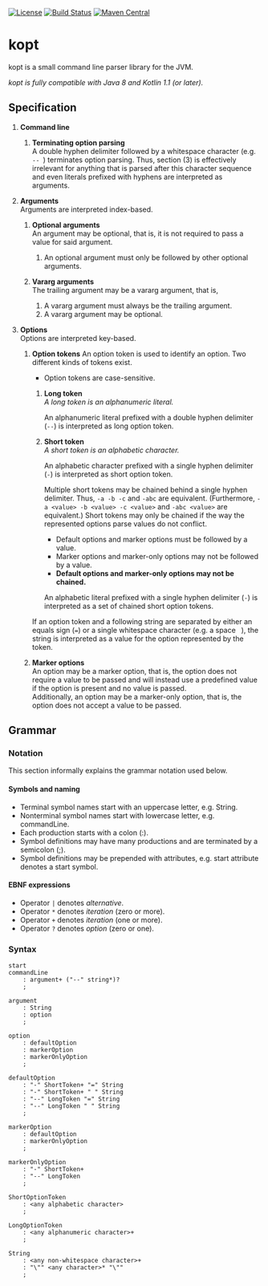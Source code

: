 [![License](https://img.shields.io/badge/license-BSD-blue.svg)](https://github.com/TheMrMilchmann/kopt/blob/master/LICENSE.md)
[![Build Status](https://travis-ci.org/TheMrMilchmann/kopt.svg?branch=master)](https://travis-ci.org/TheMrMilchmann/kopt)
[![Maven Central](https://maven-badges.herokuapp.com/maven-central/com.github.themrmilchmann.kopt/kopt/badge.svg)](https://maven-badges.herokuapp.com/maven-central/com.github.themrmilchmann.kopt/kopt)

kopt
====

kopt is a small command line parser library for the JVM.

*kopt is fully compatible with Java 8 and Kotlin 1.1 (or later).*

Specification
-------------

1. **Command line**<br>
    
    1. **Terminating option parsing**<br>
        A double hyphen delimiter followed by a whitespace character
        (e.g. `-- `) terminates option parsing. Thus, section (3) is effectively
        irrelevant for anything that is parsed after this character sequence
        and even literals prefixed with hyphens are interpreted as arguments. 

1. **Arguments**<br>
    Arguments are interpreted index-based.

    1. **Optional arguments**<br>
        An argument may be optional, that is, it is not required to pass a value for said argument.
    
        1. An optional argument must only be followed by other optional arguments.
    
    1. **Vararg arguments**<br>
        The trailing argument may be a vararg argument, that is, 
    
        1. A vararg argument must always be the trailing argument.
        1. A vararg argument may be optional.

1. **Options**<br>
    Options are interpreted key-based.
    
    1. **Option tokens**
        An option token is used to identify an option. Two different kinds of
        tokens exist.
        - Option tokens are case-sensitive.
    
        1. **Long token**<br>
            *A long token is an alphanumeric literal.*
            
            An alphanumeric literal prefixed with a double hyphen delimiter
            (`--`) is interpreted as long option token.
    
        1. **Short token**<br>
            *A short token is an alphabetic character.*
            
            An alphabetic character prefixed with a single hyphen delimiter
            (`-`) is interpreted as short option token.
    
            Multiple short tokens may be chained behind a single hyphen
            delimiter. Thus, `-a -b -c` and `-abc` are equivalent. (Furthermore,
            `-a <value> -b <value> -c <value>` and `-abc <value>` are
            equivalent.)
            Short tokens may only be chained if the way the represented options
            parse values do not conflict.
            + Default options and marker options must be followed by a value.
            + Marker options and marker-only options may not be followed by a
              value.
            - **Default options and marker-only options may not be chained.**

            An alphabetic literal prefixed with a single hyphen delimiter
            (`-`) is interpreted as a set of chained short option tokens.
            
        If an option token and a following string are separated by either an
        equals sign (`=`) or a single whitespace character (e.g. a space ` `),
        the string is interpreted as a value for the option represented by the
        token.
    
    1. **Marker options**<br>
        An option may be a marker option, that is, the option does not require a
        value to be passed and will instead use a predefined value if the option is
        present and no value is passed.<br>
        Additionally, an option may be a marker-only option, that is, the option
        does not accept a value to be passed.
        
Grammar
-------

### Notation
This section informally explains the grammar notation used below.

#### Symbols and naming
- Terminal symbol names start with an uppercase letter, e.g. String.
- Nonterminal symbol names start with lowercase letter, e.g. commandLine.
- Each production starts with a colon (:).
- Symbol definitions may have many productions and are terminated by a semicolon (;).
- Symbol definitions may be prepended with attributes, e.g. start attribute denotes a start symbol.

#### EBNF expressions
- Operator `|` denotes *alternative*.
- Operator `*` denotes *iteration* (zero or more).
- Operator `+` denotes *iteration* (one or more).
- Operator `?` denotes *option* (zero or one).

### Syntax

```
start
commandLine
    : argument+ ("--" string*)?
    ;

argument
    : String
    : option
    ;
    
option
    : defaultOption
    : markerOption
    : markerOnlyOption
    ;
    
defaultOption
    : "-" ShortToken+ "=" String
    : "-" ShortToken+ " " String
    : "--" LongToken "=" String
    : "--" LongToken " " String
    ;
    
markerOption
    : defaultOption
    : markerOnlyOption
    ;

markerOnlyOption
    : "-" ShortToken+
    : "--" LongToken
    ;

ShortOptionToken
    : <any alphabetic character>
    ;
    
LongOptionToken
    : <any alphanumeric character>+
    ;

String
    : <any non-whitespace character>+
    : "\"" <any character>* "\""
    ;
```
